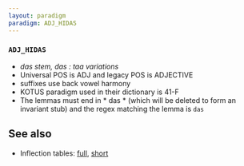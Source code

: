 ```yaml
---
layout: paradigm
paradigm: ADJ_HIDAS
---
```

### ` ADJ_HIDAS `

* _das stem, das : taa variations_
* Universal POS is ADJ and legacy POS is ADJECTIVE
* suffixes use back vowel harmony
* KOTUS paradigm used in their dictionary is 41-F
* The lemmas must end in * das * (which will be deleted to form an invariant stub) and the regex matching the lemma is ` das `

## See also

* Inflection tables: [full](gen/H/hidas.html), [short](gen/H/hidas_wikt.html)

